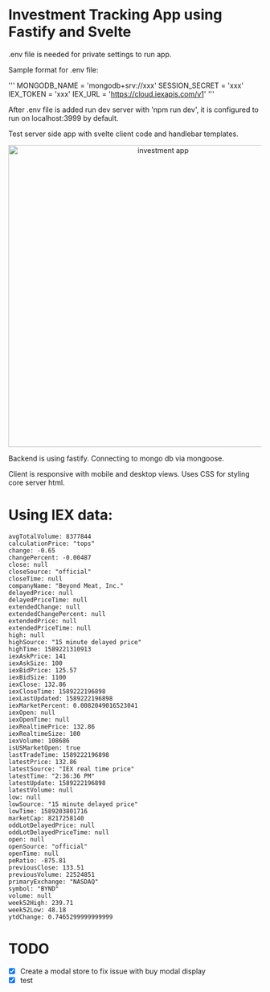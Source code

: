 # Investment Tracking App using Fastify and Svelte

.env file is needed for private settings to run app.

Sample format for .env file:

'''
MONGODB_NAME = 'mongodb+srv://xxx'
SESSION_SECRET = 'xxx'
IEX_TOKEN = 'xxx'
IEX_URL = 'https://cloud.iexapis.com/v1'
'''

After .env file is added run dev server with 'npm run dev', it is configured to run on localhost:3999 by default.

Test server side app with svelte client code and handlebar templates.

<p align='center'>
<img src='https://i.ibb.co/pLyHRB3/Inv-App-Screen-Shot.jpg' width='600' alt='investment app'>
</p>

Backend is using fastify.
Connecting to mongo db via mongoose.

Client is responsive with mobile and desktop views.
Uses CSS for styling core server html.

# Using IEX data:

```
avgTotalVolume: 8377844
calculationPrice: "tops"
change: -0.65
changePercent: -0.00487
close: null
closeSource: "official"
closeTime: null
companyName: "Beyond Meat, Inc."
delayedPrice: null
delayedPriceTime: null
extendedChange: null
extendedChangePercent: null
extendedPrice: null
extendedPriceTime: null
high: null
highSource: "15 minute delayed price"
highTime: 1589221310913
iexAskPrice: 141
iexAskSize: 100
iexBidPrice: 125.57
iexBidSize: 1100
iexClose: 132.86
iexCloseTime: 1589222196898
iexLastUpdated: 1589222196898
iexMarketPercent: 0.0082049016523041
iexOpen: null
iexOpenTime: null
iexRealtimePrice: 132.86
iexRealtimeSize: 100
iexVolume: 108686
isUSMarketOpen: true
lastTradeTime: 1589222196898
latestPrice: 132.86
latestSource: "IEX real time price"
latestTime: "2:36:36 PM"
latestUpdate: 1589222196898
latestVolume: null
low: null
lowSource: "15 minute delayed price"
lowTime: 1589203801716
marketCap: 8217258140
oddLotDelayedPrice: null
oddLotDelayedPriceTime: null
open: null
openSource: "official"
openTime: null
peRatio: -875.81
previousClose: 133.51
previousVolume: 22524851
primaryExchange: "NASDAQ"
symbol: "BYND"
volume: null
week52High: 239.71
week52Low: 48.18
ytdChange: 0.7465299999999999
```

# TODO

-   [x] Create a modal store to fix issue with buy modal display
-   [x] test
